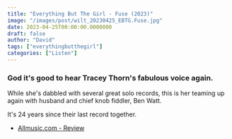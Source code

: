```yaml
---
title: "Everything But The Girl - Fuse (2023)"
image: "/images/post/wilt_20230425_EBTG.Fuse.jpg"
date: 2023-04-25T00:00:00.0000000
draft: false
author: "David"
tags: ["everythingbutthegirl"]
categories: ["Listen"]
---
```

### God it's good to hear Tracey Thorn's fabulous voice again. 

 While she's dabbled with several great solo records, this is her teaming up again with husband and chief knob fiddler, Ben Watt. 

 It's 24 years since their last record together. 

-  [Allmusic.com - Review](https://www.allmusic.com/album/fuse-mw0003903410)